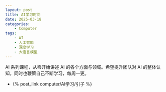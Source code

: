 ```yaml
---
layout: post
title: AI学习时间
date: 2025-03-18
categories:
    - Computer
tags:
    - AI
    - 人工智能
    - 深度学习
    - 大语言模型
---
```


AI 系列课程，从零开始讲述 AI 的各个方面与领域。希望提升团队对 AI 的整体认知，同时也鞭策自己不断学习，每周一更。

- {% post_link computer/AI学习/引子 %}